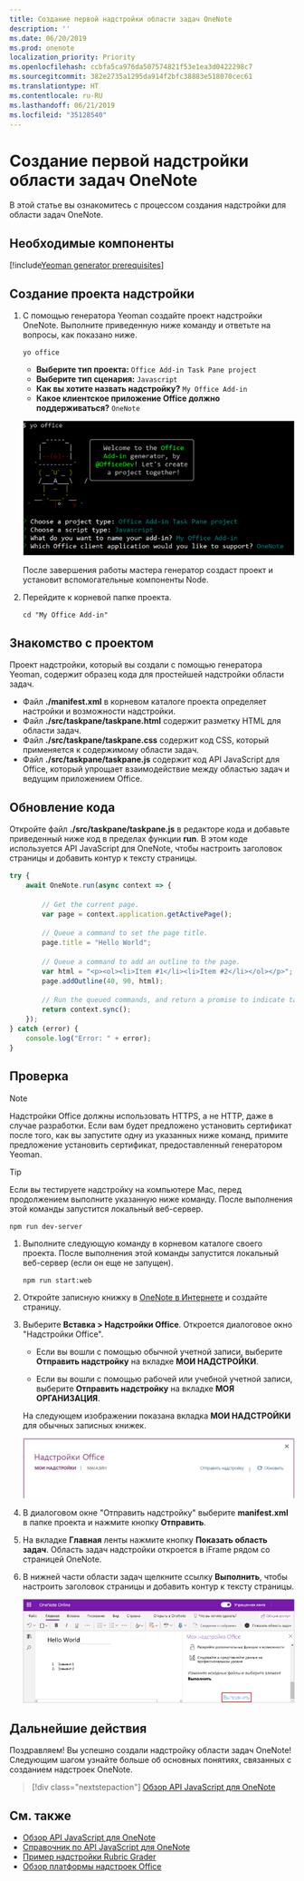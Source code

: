 ```yaml
---
title: Создание первой надстройки области задач OneNote
description: ''
ms.date: 06/20/2019
ms.prod: onenote
localization_priority: Priority
ms.openlocfilehash: ccbfa5ca976da507574821f53e1ea3d0422298c7
ms.sourcegitcommit: 382e2735a1295da914f2bfc38883e518070cec61
ms.translationtype: HT
ms.contentlocale: ru-RU
ms.lasthandoff: 06/21/2019
ms.locfileid: "35128540"
---
```

# <a name="build-your-first-onenote-task-pane-add-in"></a>Создание первой надстройки области задач OneNote

В этой статье вы ознакомитесь с процессом создания надстройки для области задач OneNote.

## <a name="prerequisites"></a>Необходимые компоненты

[!include[Yeoman generator prerequisites](../includes/quickstart-yo-prerequisites.md)]

## <a name="create-the-add-in-project"></a>Создание проекта надстройки

1. С помощью генератора Yeoman создайте проект надстройки OneNote. Выполните приведенную ниже команду и ответьте на вопросы, как показано ниже.

    ```command&nbsp;line
    yo office
    ```

    - **Выберите тип проекта:** `Office Add-in Task Pane project`
    - **Выберите тип сценария:** `Javascript`
    - **Как вы хотите назвать надстройку?** `My Office Add-in`
    - **Какое клиентское приложение Office должно поддерживаться?** `OneNote`

    ![Снимок экрана с вопросами и ответами в генераторе Yeoman](../images/yo-office-onenote.png)
    
    После завершения работы мастера генератор создаст проект и установит вспомогательные компоненты Node.
    
2. Перейдите к корневой папке проекта.

    ```command&nbsp;line
    cd "My Office Add-in"
    ```

## <a name="explore-the-project"></a>Знакомство с проектом

Проект надстройки, который вы создали с помощью генератора Yeoman, содержит образец кода для простейшей надстройки области задач. 

- Файл **./manifest.xml** в корневом каталоге проекта определяет настройки и возможности надстройки.
- Файл **./src/taskpane/taskpane.html** содержит разметку HTML для области задач.
- Файл **./src/taskpane/taskpane.css** содержит код CSS, который применяется к содержимому области задач.
- Файл **./src/taskpane/taskpane.js** содержит код API JavaScript для Office, который упрощает взаимодействие между областью задач и ведущим приложением Office.

## <a name="update-the-code"></a>Обновление кода

Откройте файл **./src/taskpane/taskpane.js** в редакторе кода и добавьте приведенный ниже код в пределах функции **run**. В этом коде используется API JavaScript для OneNote, чтобы настроить заголовок страницы и добавить контур к тексту страницы.

```js
try {
    await OneNote.run(async context => {

        // Get the current page.
        var page = context.application.getActivePage();

        // Queue a command to set the page title.
        page.title = "Hello World";

        // Queue a command to add an outline to the page.
        var html = "<p><ol><li>Item #1</li><li>Item #2</li></ol></p>";
        page.addOutline(40, 90, html);

        // Run the queued commands, and return a promise to indicate task completion.
        return context.sync();
    });
} catch (error) {
    console.log("Error: " + error);
}
```

## <a name="try-it-out"></a>Проверка

> [!NOTE]
> Надстройки Office должны использовать HTTPS, а не HTTP, даже в случае разработки. Если вам будет предложено установить сертификат после того, как вы запустите одну из указанных ниже команд, примите предложение установить сертификат, предоставленный генератором Yeoman.

> [!TIP]
> Если вы тестируете надстройку на компьютере Mac, перед продолжением выполните указанную ниже команду. После выполнения этой команды запустится локальный веб-сервер.
>
> ```command&nbsp;line
> npm run dev-server
> ```

1. Выполните следующую команду в корневом каталоге своего проекта. После выполнения этой команды запустится локальный веб-сервер (если он еще не запущен).

    ```command&nbsp;line
    npm run start:web
    ```

2. Откройте записную книжку в [OneNote в Интернете](https://www.onenote.com/notebooks) и создайте страницу.

3. Выберите **Вставка > Надстройки Office**. Откроется диалоговое окно "Надстройки Office".

    - Если вы вошли с помощью обычной учетной записи, выберите **Отправить надстройку** на вкладке **МОИ НАДСТРОЙКИ**.

    - Если вы вошли с помощью рабочей или учебной учетной записи, выберите **Отправить надстройку** на вкладке **МОЯ ОРГАНИЗАЦИЯ**. 

    На следующем изображении показана вкладка **МОИ НАДСТРОЙКИ** для обычных записных книжек.

    <img alt="The Office Add-ins dialog showing the MY ADD-INS tab" src="../images/onenote-office-add-ins-dialog.png" width="500">

3. В диалоговом окне "Отправить надстройку" выберите **manifest.xml** в папке проекта и нажмите кнопку **Отправить**. 

4. На вкладке **Главная** ленты нажмите кнопку **Показать область задач**. Область задач надстройки откроется в iFrame рядом со страницей OneNote.

5. В нижней части области задач щелкните ссылку **Выполнить**, чтобы настроить заголовок страницы и добавить контур к тексту страницы.

    ![Надстройка OneNote, созданная на основе этого руководства](../images/onenote-first-add-in-4.png)

## <a name="next-steps"></a>Дальнейшие действия

Поздравляем! Вы успешно создали надстройку области задач OneNote! Следующим шагом узнайте больше об основных понятиях, связанных с созданием надстроек OneNote.

> [!div class="nextstepaction"]
> [Обзор API JavaScript для OneNote](../onenote/onenote-add-ins-programming-overview.md)

## <a name="see-also"></a>См. также

- [Обзор API JavaScript для OneNote](../onenote/onenote-add-ins-programming-overview.md)
- [Справочник по API JavaScript для OneNote](/office/dev/add-ins/reference/overview/onenote-add-ins-javascript-reference)
- [Пример надстройки Rubric Grader](https://github.com/OfficeDev/OneNote-Add-in-Rubric-Grader)
- [Обзор платформы надстроек Office](../overview/office-add-ins.md)

